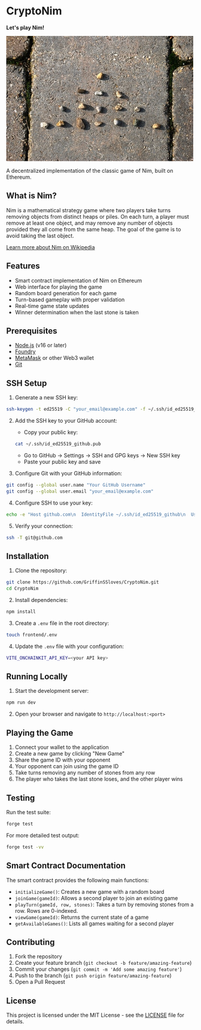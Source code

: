 # CryptoNim

**Let's play Nim!**

![Nim game with stones arranged in rows](docs/nim-game.png)

A decentralized implementation of the classic game of Nim, built on Ethereum.

## What is Nim?

Nim is a mathematical strategy game where two players take turns removing objects from distinct heaps or piles. On each turn, a player must remove at least one object, and may remove any number of objects provided they all come from the same heap. The goal of the game is to avoid taking the last object.

[Learn more about Nim on Wikipedia](https://en.wikipedia.org/wiki/Nim)

## Features

- Smart contract implementation of Nim on Ethereum
- Web interface for playing the game
- Random board generation for each game
- Turn-based gameplay with proper validation
- Real-time game state updates
- Winner determination when the last stone is taken

## Prerequisites

- [Node.js](https://nodejs.org/) (v16 or later)
- [Foundry](https://book.getfoundry.sh/getting-started/installation)
- [MetaMask](https://metamask.io/) or other Web3 wallet
- [Git](https://git-scm.com/)

## SSH Setup

1. Generate a new SSH key:

```bash
ssh-keygen -t ed25519 -C "your_email@example.com" -f ~/.ssh/id_ed25519_github
```

2. Add the SSH key to your GitHub account:

   - Copy your public key:

   ```bash
   cat ~/.ssh/id_ed25519_github.pub
   ```

   - Go to GitHub → Settings → SSH and GPG keys → New SSH key
   - Paste your public key and save

3. Configure Git with your GitHub information:

```bash
git config --global user.name "Your GitHub Username"
git config --global user.email "your_email@example.com"
```

4. Configure SSH to use your key:

```bash
echo -e "Host github.com\n  IdentityFile ~/.ssh/id_ed25519_github\n  User git" > ~/.ssh/config
```

5. Verify your connection:

```bash
ssh -T git@github.com
```

## Installation

1. Clone the repository:

```bash
git clone https://github.com/GriffinSSloves/CryptoNim.git
cd CryptoNim
```

2. Install dependencies:

```bash
npm install
```

3. Create a `.env` file in the root directory:

```bash
touch frontend/.env
```

4. Update the `.env` file with your configuration:

```bash
VITE_ONCHAINKIT_API_KEY=<your API key>
```

## Running Locally

1. Start the development server:

```bash
npm run dev
```

2. Open your browser and navigate to `http://localhost:<port>`

## Playing the Game

1. Connect your wallet to the application
2. Create a new game by clicking "New Game"
3. Share the game ID with your opponent
4. Your opponent can join using the game ID
5. Take turns removing any number of stones from any row
6. The player who takes the last stone loses, and the other player wins

## Testing

Run the test suite:

```bash
forge test
```

For more detailed test output:

```bash
forge test -vv
```

## Smart Contract Documentation

The smart contract provides the following main functions:

- `initializeGame()`: Creates a new game with a random board
- `joinGame(gameId)`: Allows a second player to join an existing game
- `playTurn(gameId, row, stones)`: Takes a turn by removing stones from a row. Rows are 0-indexed.
- `viewGame(gameId)`: Returns the current state of a game
- `getAvailableGames()`: Lists all games waiting for a second player

## Contributing

1. Fork the repository
2. Create your feature branch (`git checkout -b feature/amazing-feature`)
3. Commit your changes (`git commit -m 'Add some amazing feature'`)
4. Push to the branch (`git push origin feature/amazing-feature`)
5. Open a Pull Request

## License

This project is licensed under the MIT License - see the [LICENSE](LICENSE) file for details.
